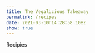 ```yaml
---
title: The Vegalicious Takeaway
permalink: /recipes
date: 2021-03-10T14:28:58.108Z
show: true
---
```

Recipies